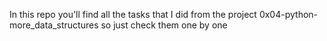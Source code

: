 In this repo you'll find all the tasks that I did from the project 0x04-python-more_data_structures so just check them one by one
